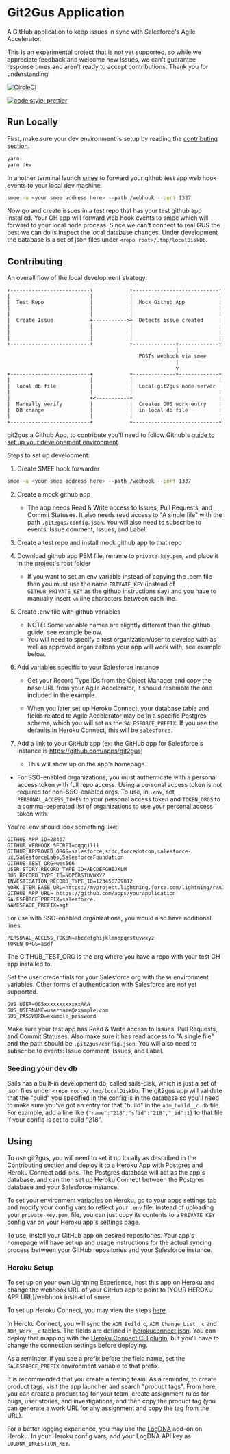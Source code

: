 # Git2Gus Application

A GitHub application to keep issues in sync with Salesforce's Agile Accelerator.

This is an experimental project that is not yet supported, so while we appreciate feedback and welcome new issues, we can't guarantee response times and aren't ready to accept contributions. Thank you for understanding!

[![CircleCI](https://circleci.com/gh/forcedotcom/git2gus.svg?style=svg&circle-token=702c52c9b89dfb5a3df392245cea76d05c0905db)](https://circleci.com/gh/forcedotcom/git2gus)

[![code style: prettier](https://img.shields.io/badge/code_style-prettier-ff69b4.svg?style=flat-square)](https://github.com/prettier/prettier)

## Run Locally

First, make sure your dev environment is setup by reading the [contributing section](#contributing).

```bash
yarn
yarn dev
```

In another terminal launch [smee](https://smee.io) to forward your github test app web hook events to your local dev machine.

```bash
smee -u <your smee address here> --path /webhook --port 1337
```

Now go and create issues in a test repo that has your test github app installed. Your GH app will forward web hook events to smee which will forward to your local node process. Since we can't connect to real GUS the best we can do is inspect the local database changes. Under development the database is a set of json files under `<repo root>/.tmp/localDiskDb`.

## Contributing

An overall flow of the local development strategy:

```
+--------------------------+            +----------------------------+
|                          |            |                            |
|  Test Repo               |            |  Mock Github App           |
|                          |            |                            |
|                          |            |                            |
|  Create Issue            +----------->+  Detects issue created     |
|                          |            |                            |
|                          |            |                            |
|                          |            |                            |
+--------------------------+            +--------------+-------------+
                                                       |
                                           POSTs webhook via smee
                                                       |
                                                       v
+--------------------------+            +--------------+-------------+
|                          |            |                            |
|  local db file           |            |  Local git2gus node server |
|                          |            |                            |
|                          +<-----------+                            |
|  Manually verify         |            |  Creates GUS work entry    |
|  DB change               |            |  in local db file          |
|                          |            |                            |
+--------------------------+            +----------------------------+

```

git2gus a Github App, to contribute you'll need to follow Github's [guide to set up your developement environment](https://developer.github.com/apps/quickstart-guides/setting-up-your-development-environment/).

Steps to set up development:

1. Create SMEE hook forwarder

```bash
smee -u <your smee address here> --path /webhook --port 1337
```

2. Create a mock github app

   - The app needs Read & Write access to Issues, Pull Requests, and Commit Statuses. It also needs read access to "A single file" with the path `.git2gus/config.json`. You will also need to subscribe to events: Issue comment, Issues, and Label.

3. Create a test repo and install mock github app to that repo

4. Download github app PEM file, rename to `private-key.pem`, and place it in the project's root folder

   - If you want to set an env variable instead of copying the .pem file then you must use the name `PRIVATE_KEY` (instead of `GITHUB_PRIVATE_KEY` as the github instructions say) and you have to manually insert `\n` line characters between each line.

5. Create .env file with github variables

   - NOTE: Some variable names are slightly different than the github guide, see example below.
   - You will need to specify a test organization/user to develop with as well as approved organizaitons your app will work with, see example below.

6. Add variables specific to your Salesforce instance

   - Get your Record Type IDs from the Object Manager and copy the base URL from your Agile Accelerator, it should resemble the one included in the example.

   - When you later set up Heroku Connect, your database table and fields related to Agile Accelerator may be in a specific Postgres schema, which you will set as the `SALESFORCE_PREFIX`. If you use the defaults in Heroku Connect, this will be `salesforce.`

7. Add a link to your GitHub app (ex: the GitHub app for Salesforce's instance is https://github.com/apps/git2gus)

    - This will show up on the app's homepage

- For SSO-enabled organizations, you must authenticate with a personal access token with full repo access. Using a personal access token is not required for non-SSO-enabled orgs. To use, in `.env`, set `PERSONAL_ACCESS_TOKEN` to your personal access token and `TOKEN_ORGS` to a comma-seperated list of organizations to use your personal access token with.

You're .env should look something like:

```
GITHUB_APP_ID=28467
GITHUB_WEBHOOK_SECRET=qqqq1111
GITHUB_APPROVED_ORGS=salesforce,sfdc,forcedotcom,salesforce-ux,SalesforceLabs,SalesforceFoundation
GITHUB_TEST_ORG=wes566
USER_STORY_RECORD_TYPE_ID=ABCDEFGHIJKLM
BUG_RECORD_TYPE_ID=NOPQRSTUVWXYZ
INVESTIGATION_RECORD_TYPE_ID=123456789012
WORK_ITEM_BASE_URL=https://myproject.lightning.force.com/lightning/r/ADM_Work__c/
GITHUB_APP_URL= https://github.com/apps/yourapplication
SALESFORCE_PREFIX=salesforce.
NAMESPACE_PREFIX=agf
```

For use with SSO-enabled organizations, you would also have additional lines:

```
PERSONAL_ACCESS_TOKEN=abcdefghijklmnopqrstuvwxyz
TOKEN_ORGS=asdf
```

The GITHUB_TEST_ORG is the org where you have a repo with your test GH app installed to.

Set the user credentials for your Salesforce org with these environment variables. Other forms of authentication with Salesforce are not yet supported.

```
GUS_USER=005xxxxxxxxxxxxAAA
GUS_USERNAME=username@example.com
GUS_PASSWORD=example_password
```

Make sure your test app has Read & Write access to Issues, Pull Requests, and Commit Statuses. Also make sure it has read access to "A single file" and the path should be `.git2gus/config.json`. You will also need to subscribe to events: Issue comment, Issues, and Label.

### Seeding your dev db

Sails has a built-in development db, called sails-disk, which is just a set of json files under `<repo root>/.tmp/localDiskDb`. The git2gus app will validate that the "build" you specified in the config is in the database so you'll need to make sure you've got an entry for that "build" in the `adm_build__c.db` file. For example, add a line like `{"name":"218","sfid":"218","_id":1}` to that file if your config is set to build "218".

## Using

To use git2gus, you will need to set it up locally as described in the Contributing section and deploy it to a Heroku App with Postgres and Heroku Connect add-ons. The Postgres database will act as the app's database, and can then set up Heroku Connect between the Postgres database and your Salesforce instance.

To set your environment variables on Heroku, go to your apps settings tab and modify your config vars to reflect your `.env` file. Instead of uploading your `private-key.pem`, file, you can just copy its contents to a `PRIVATE_KEY` config var on your Heroku app's settings page.

To use, install your GitHub app on desired repositories. Your app's homepage will have set up and usage instructions for the actual syncing process between your GitHub repositories and your Salesforce instance.

### Heroku Setup

To set up on your own Lightning Experience, host this app on Heroku and change the webhook URL of your GitHub app to point to [YOUR HEROKU APP URL]/webhook instead of smee.

To set up Heroku Connect, you may view the steps [here](https://devcenter.heroku.com/articles/getting-started-with-heroku-and-connect-without-local-dev). 

In Heroku Connect, you will sync the `ADM_Build_c`, `ADM_Change_List__c` and `ADM_Work__c` tables. The fields are defined in [herokuconnect.json](./heroku/herokuconnect.json). You can deploy that mapping with the [Heroku Connect CLI plugin](https://devcenter.heroku.com/articles/quick-start-heroku-connect-cli#import-mapping-configuration), but you'll have to change the connection settings before deploying.

As a reminder, if you see a prefix before the field name, set the `SALESFORCE_PREFIX` environment variable to that prefix.

It is recommended that you create a testing team. As a reminder, to create product tags, visit the app launcher and search "product tags". From here, you can create a product tag for your team, create assignment rules for bugs, user stories, and investigations, and then copy the product tag (you can generate a work URL for any assignment and copy the tag from the URL).

For a better logging experience, you may use the [LogDNA](https://elements.heroku.com/addons/logdna) add-on on Heroku. In your Heroku config vars, add your LogDNA API key as `LOGDNA_INGESTION_KEY`.

